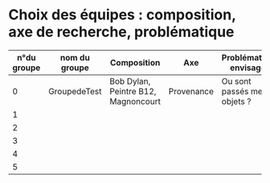 # Choix des équipes : composition, axe de recherche, problématique

| n°du groupe 	| nom du groupe 	| Composition 	| Axe 	| Problématique envisagée 	|
|-	|-	|-	|-	|-	|
| 0 	| GroupedeTest 	| Bob Dylan, Peintre B12, Magnoncourt 	| Provenance 	| Ou sont passés mes objets ? 	|
| 1 	|  	|  	|  	|  	|
| 2 	|  	|  	|  	|  	|
| 3 	|  	|  	|  	|  	|
| 4 	|  	|  	|  	|  	|
| 5 	|  	|  	|  	|  	|
